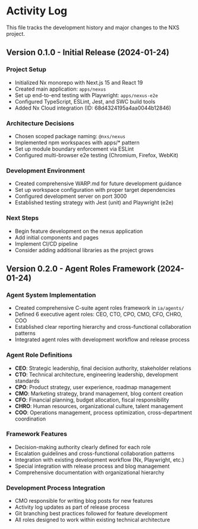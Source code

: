 # Activity Log

This file tracks the development history and major changes to the NXS project.

## Version 0.1.0 - Initial Release (2024-01-24)

### Project Setup
- Initialized Nx monorepo with Next.js 15 and React 19
- Created main application: `apps/nexus`
- Set up end-to-end testing with Playwright: `apps/nexus-e2e`
- Configured TypeScript, ESLint, Jest, and SWC build tools
- Added Nx Cloud integration (ID: 68d4324195a4aa0044b12846)

### Architecture Decisions
- Chosen scoped package naming: `@nxs/nexus`
- Implemented npm workspaces with apps/* pattern
- Set up module boundary enforcement via ESLint
- Configured multi-browser e2e testing (Chromium, Firefox, WebKit)

### Development Environment
- Created comprehensive WARP.md for future development guidance
- Set up workspace configuration with proper target dependencies
- Configured development server on port 3000
- Established testing strategy with Jest (unit) and Playwright (e2e)

### Next Steps
- Begin feature development on the nexus application
- Add initial components and pages
- Implement CI/CD pipeline
- Consider adding additional libraries as the project grows

## Version 0.2.0 - Agent Roles Framework (2024-01-24)

### Agent System Implementation
- Created comprehensive C-suite agent roles framework in `ia/agents/`
- Defined 6 executive agent roles: CEO, CTO, CPO, CMO, CFO, CHRO, COO
- Established clear reporting hierarchy and cross-functional collaboration patterns
- Integrated agent roles with development workflow and release process

### Agent Role Definitions
- **CEO**: Strategic leadership, final decision authority, stakeholder relations
- **CTO**: Technical architecture, engineering leadership, development standards
- **CPO**: Product strategy, user experience, roadmap management
- **CMO**: Marketing strategy, brand management, blog content creation
- **CFO**: Financial planning, budget allocation, fiscal responsibility
- **CHRO**: Human resources, organizational culture, talent management
- **COO**: Operations management, process optimization, cross-department coordination

### Framework Features
- Decision-making authority clearly defined for each role
- Escalation guidelines and cross-functional collaboration patterns
- Integration with existing development workflow (Nx, Playwright, etc.)
- Special integration with release process and blog management
- Comprehensive documentation with organizational hierarchy

### Development Process Integration
- CMO responsible for writing blog posts for new features
- Activity log updates as part of release process
- Git branching best practices followed for feature development
- All roles designed to work within existing technical architecture

